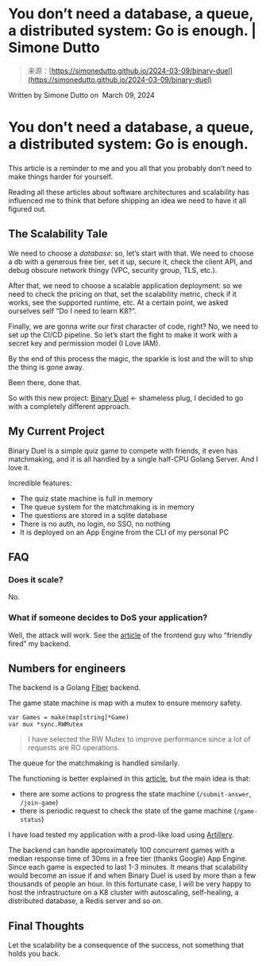 <!--yml
category: 未分类
date: 2024-05-27 14:50:27
-->

# You don’t need a database, a queue, a distributed system: Go is enough. | Simone Dutto

> 来源：[https://simonedutto.github.io/2024-03-09/binary-duel](https://simonedutto.github.io/2024-03-09/binary-duel)

Written by Simone Dutto
on  March 09, 2024

# You don't need a database, a queue, a distributed system: Go is enough.

### 

This article is a reminder to me and you all that you probably don’t need to make things harder for yourself.

Reading all these articles about software architectures and scalability has influenced me to think that before shipping an idea we need to have it all figured out.

## The Scalability Tale

We need to choose a *database*: so, let’s start with that. We need to choose a db with a generous free tier, set it up, secure it, check the client API, and debug obscure network thingy (VPC, security group, TLS, etc.).

After that, we need to choose a scalable application deployment: so we need to check the pricing on that, set the scalability metric, check if it works, see the supported runtime, etc.
At a certain point, we asked ourselves self “Do I need to learn K8?”.

Finally, we are gonna write our first character of code, right? No, we need to set up the CI/CD pipeline. So let’s start the fight to make it work with a secret key and permission model (I Love IAM).

By the end of this process the magic, the sparkle is lost and the will to ship the thing is gone away.

Been there, done that.

So with this new project: [Binary Duel](https://binary-duel.com/) ← shameless plug, I decided to go with a completely different approach.

## My Current Project

Binary Duel is a simple quiz game to compete with friends, it even has matchmaking, and it is all handled by a single half-CPU Golang Server.
And I love it.

Incredible features:

*   The quiz state machine is full in memory
*   The queue system for the matchmaking is in memory
*   The questions are stored in a sqlite database
*   There is no auth, no login, no SSO, no nothing
*   It is deployed on an App Engine from the CLI of my personal PC

## FAQ

### Does it scale?

No.

### What if someone decides to DoS your application?

Well, the attack will work. See the [article](https://medium.com/@ifrimvale/binary-duel-front-end-in-2-weeks-with-svelte-and-dasyui-48230a633eb4) of the frontend guy who “friendly fired” my backend.

## Numbers for engineers

The backend is a Golang [Fiber](https://docs.gofiber.io/) backend.

The game state machine is map with a mutex to ensure memory safety.

```
var Games = make(map[string]*Game)
var mux *sync.RWMutex 
```

> I have selected the RW Mutex to improve performance since a lot of requests are RO operations.

The queue for the matchmaking is handled similarly.

The functioning is better explained in this [article](https://medium.com/@ifrimvale/binary-duel-front-end-in-2-weeks-with-svelte-and-dasyui-48230a633eb4), but the main idea is that:

*   there are some actions to progress the state machine (`/submit-answer`, `/join-game`)
*   there is periodic request to check the state of the game machine (`/game-status`)

I have load tested my application with a prod-like load using [Artillery](https://www.artillery.io/).

The backend can handle approximately 100 concurrent games with a median response time of 30ms in a free tier (thanks Google) App Engine. Since each game is expected to last 1-3 minutes. It means that scalability would become an issue if and when Binary Duel is used by more than a few thousands of people an hour.
In this fortunate case, I will be very happy to host the infrastructure on a K8 cluster with autoscaling, self-healing, a distributed database, a Redis server and so on.

## Final Thoughts

Let the scalability be a consequence of the success, not something that holds you back.
